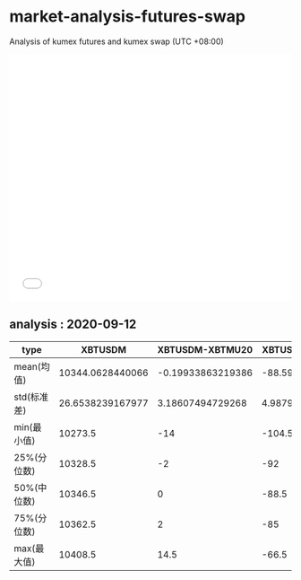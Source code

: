 # market-analysis-futures-swap
Analysis of kumex futures and kumex swap (UTC +08:00)

<iframe width="100%" height="440" src="./data.html" frameborder="no" border="0" scrolling="no"></iframe>

## analysis : 2020-09-12

type|XBTUSDM|XBTUSDM-XBTMU20|XBTUSDM-XBTMZ20|
---|---|---|---
mean(均值) | 10344.0628440066 | -0.19933863219386 | -88.5908443066421
std(标准差) | 26.6538239167977 | 3.18607494729268 | 4.98796994691119
min(最小值) | 10273.5 | -14 | -104.5
25%(分位数) | 10328.5 | -2 | -92
50%(中位数) | 10346.5 | 0 | -88.5
75%(分位数) | 10362.5 | 2 | -85
max(最大值) | 10408.5 | 14.5 | -66.5
